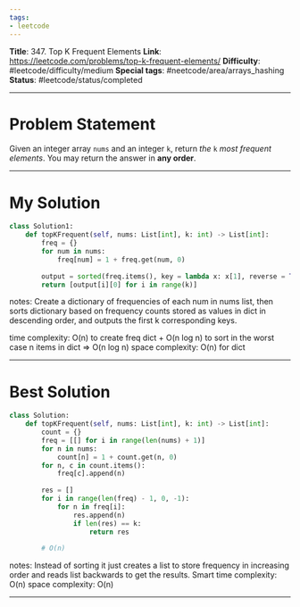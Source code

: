 ```yaml
---
tags:
- leetcode
---
```

**Title**: 347. Top K Frequent Elements
**Link**: https://leetcode.com/problems/top-k-frequent-elements/
**Difficulty**: #leetcode/difficulty/medium 
**Special tags**: #neetcode/area/arrays_hashing 
**Status**: #leetcode/status/completed  

---
# Problem Statement

Given an integer array `nums` and an integer `k`, return _the_ `k` _most frequent elements_. You may return the answer in **any order**.

---
# My Solution

```python
class Solution1:
    def topKFrequent(self, nums: List[int], k: int) -> List[int]:
        freq = {}
        for num in nums:
            freq[num] = 1 + freq.get(num, 0)
        
        output = sorted(freq.items(), key = lambda x: x[1], reverse = True)
        return [output[i][0] for i in range(k)]
```
notes:  Create a dictionary of frequencies of each num in nums list, then sorts dictionary based on frequency counts stored as values in dict in descending order, and outputs the first k corresponding keys.

time complexity: O(n) to create freq dict + O(n log n) to sort in the worst case n items in dict => O(n log n)
space complexity: O(n) for dict

---
# Best Solution

```python
class Solution: 
	def topKFrequent(self, nums: List[int], k: int) -> List[int]:
		count = {}
		freq = [[] for i in range(len(nums) + 1)] 
		for n in nums: 
			count[n] = 1 + count.get(n, 0)
		for n, c in count.items():
			freq[c].append(n)
			
		res = [] 
		for i in range(len(freq) - 1, 0, -1):
			for n in freq[i]:
				res.append(n)
				if len(res) == k:
					return res
		
		# O(n)
```
notes: Instead of sorting it just creates a list to store frequency in increasing order and reads list backwards to get the results. Smart
time complexity: O(n)
space complexity: O(n)

---


